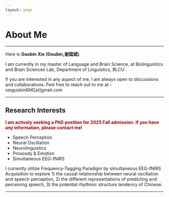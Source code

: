 ```yaml
---
layout: page
---
```


# About Me
---
Here is **Guobin Xie (Goubin,谢国斌)**.<br>

I am currently in my master of Language and Brain Science, at Biolinguistics and Brain Sciences Lab, Department of Linguistics, BLCU .<br>

If you are interested in any aspect of me, I am always open to discussions and collaborations. Feel free to reach out to me at - xieguobin666[at]gmail.com

---

## Research Interests

**<font color="#990000">I am actively seeking a PhD position for 2025 Fall admission. If you have any information, please contact me!</font>**

- Speech Perception
- Neural Oscillation
- Neurolinguistics
- Prososdy & Emotion
- Simultaneous EEG-fNIRS

I currently utilize Frequency-Tagging Paradigm by simultaneous EEG-fNIRS Acquisition to explore 1) the causal relationship between neural oscillation and speech
perception, 2) the different representations of predicting and perceiving speech, 3) the potential rhythmic structure tendency of Chinese.

---



